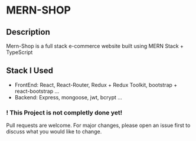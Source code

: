 # MERN-SHOP

## Description

Mern-Shop is a full stack e-commerce website built using MERN Stack + TypeScript

## Stack I Used

-   FrontEnd: React, React-Router, Redux + Redux Toolkit, bootstrap + react-bootstrap ...
-   Backend: Express, mongoose, jwt, bcrypt ...

### ! This Project is not completly done yet!

Pull requests are welcome. For major changes, please open an issue first to discuss what you would like to change.
